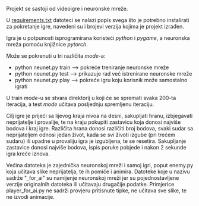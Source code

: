 Projekt se sastoji od videoigre i neuronske mreže.

U [requirements.txt](https://github.com/l0renaa/neunet_game/blob/master/requirements.txt) datoteci se nalazi popis svega što je potrebno instalirati za pokretanje igre, navedeni su i brojevi verzija kojima je projekt izrađen.

Igra je u potpunosti isprogramirana koristeći *python* i *pygame*, a neuronska mreža pomoću knjižnice *pytorch*.

Može se pokrenuti u tri različita *mode*-a:
  - python neunet.py train --> pokreće treniranje neuronske mreže
  - python neunet.py test --> prikazuje rad već istrenirane neuronske mreže
  - python neunet.py play --> pokreće igru koju korisnik može samostalno igrati
  
U train *mode*-u se stvara direktorij u koji će se spremati svaka 200-ta iteracija, a test *mode* učitava posljednju spremljenu iteraciju.

Cilj igre je prijeći sa lijevog kraja nivoa na desni, sakupljati hranu, izbjegavati neprijatelje i provalije, te na kraju pokupiti zastavicu koja donosi najviše bodova i kraj igre. Različita hrana donosi različiti broj bodova, svaki sudar sa neprijateljem odnosi jedan život, kada se svi životi izgube (pri trećem sudaru) ili upadne u provaliju igra je izgubljena, te se resetira. Sakupljanje zastavice donosi najviše bodova, ispis poruke pobjede i nakon 2 sekunde igra kreće iznova.

Većina datoteka je zajednička neuronskoj mreži i samoj igri, poput enemy.py koja učitava slike neprijatelja, te ih pomiče i animira. Datoteke koje u nazivu sadrže "_for_ai" su namijenje neuronskoj mreži jer su pojednostavljene verzije originalnih datoteka ili učitavaju drugačije podatke. Primjerice player_for_ai.py ne sadrži provjeru pritisnute tipke, ne učitava sve slike, te ne izvodi animacije.

